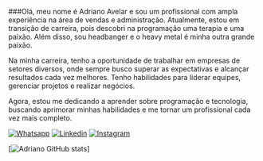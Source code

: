 ###Olá, meu nome é Adriano Avelar e sou um profissional com ampla experiência na área de vendas e administração. Atualmente, estou em transição de carreira, pois descobri na programação uma terapia e uma paixão. Além disso, sou headbanger e o heavy metal é minha outra grande paixão.

Na minha carreira, tenho a oportunidade de trabalhar em empresas de setores diversos, onde sempre busco superar as expectativas e alcançar resultados cada vez melhores. Tenho habilidades para liderar equipes, gerenciar projetos e realizar negócios.

Agora, estou me dedicando a aprender sobre programação e tecnologia, buscando aprimorar minhas habilidades e me tornar um profissional cada vez mais completo.

[![Whatsapp](https://img.shields.io/badge/WhatsApp-25D366?style=for-the-badge&logo=whatsapp&logoColor=white)](https://wa.me/5591981728435)
[![Linkedin](https://img.shields.io/badge/LinkedIn-0077B5?style=for-the-badge&logo=linkedin&logoColor=white)](https://www.linkedin.com/in/adriano-avelar-150393202/)
[![Instagram](https://img.shields.io/badge/Instagram-E4405F?style=for-the-badge&logo=instagram&logoColor=white)](https://www.instagram.com/avelar.2022/)

[![Adriano GitHub stats](https://github-readme-stats.vercel.app/api?username=adriano-avelar_icons=true&theme=dark)]
